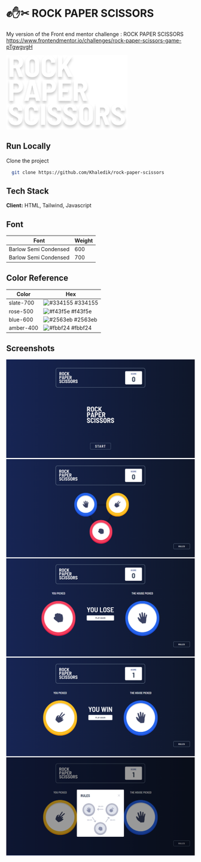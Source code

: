 
# ✊✋✂  ROCK PAPER SCISSORS 

My version of the Front end mentor challenge : ROCK PAPER SCISSORS
https://www.frontendmentor.io/challenges/rock-paper-scissors-game-pTgwgvgH


![Logo](./assets/logo.svg)


## Run Locally

Clone the project

```bash
  git clone https://github.com/Khaledik/rock-paper-scissors
```



## Tech Stack

**Client:** HTML, Tailwind, Javascript


## Font

| Font            | Weight                                                                |
| ----------------- | ------------------------------------------------------------------ |
| Barlow Semi Condensed | 600 |
| Barlow Semi Condensed | 700 |

## Color Reference

| Color             | Hex                                                                |
| ----------------- | ------------------------------------------------------------------ |
| slate-700 | ![#334155](https://via.placeholder.com/10/334155?text=+)  #334155 |
| rose-500 | ![#f43f5e](https://via.placeholder.com/10/f43f5e?text=+)  #f43f5e |
| blue-600 | ![#2563eb](https://via.placeholder.com/10/2563eb?text=+) #2563eb |
| amber-400 | ![#fbbf24](https://via.placeholder.com/10/fbbf24?text=+) #fbbf24 |


## Screenshots

![App Screenshot](./assets/screenshot/screenshot-1.png)
![App Screenshot](./assets/screenshot/screenshot-2.png)
![App Screenshot](./assets/screenshot/screenshot-3.png)
![App Screenshot](./assets/screenshot/screenshot-4.png)
![App Screenshot](./assets/screenshot/screenshot-5.png)

